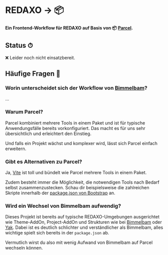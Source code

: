 # REDAXO → 📦

**Ein Frontend-Workflow für REDAXO auf Basis von 📦 [Parcel](https://parceljs.org).**


## Status ⏱

❌ Leider noch nicht einsatzbereit.


## Häufige Fragen 🙋

### Worin unterscheidet sich der Workflow von [Bimmelbam](https://github.com/FriendsOfREDAXO/redaxo-mit-bimmelbam)?

…

### Warum Parcel?

Parcel kombiniert mehrere Tools in einem Paket und ist für typische Anwendungsfälle bereits vorkonfiguriert. Das macht es für uns sehr übersichtlich und erleichtert den Einstieg.

Und falls ein Projekt wächst und komplexer wird, lässt sich Parcel einfach erweitern.

### Gibt es Alternativen zu Parcel?

Ja, [Vite](https://vitejs.dev) ist toll und bündelt wie Parcel mehrere Tools in einem Paket.

Zudem besteht immer die Möglichkeit, die notwendigen Tools nach Bedarf selbst zusammenzustecken. Schau dir beispielsweise die zahlreichen Skripte innerhalb der [package.json von Bootstrap](https://github.com/twbs/bootstrap/blob/main/package.json#L22) an.

### Wird ein Wechsel von Bimmelbam aufwendig?

Dieses Projekt ist bereits auf typische REDAXO-Umgebungen ausgerichtet wie Theme-AddOn, Project-AddOn und Strukturen wie bei [Bimmelbam](https://github.com/FriendsOfREDAXO/redaxo-mit-bimmelbam) oder [Yak](https://github.com/yakamara/yak). Dabei ist es deutlich schlichter und verständlicher als Bimmelbam, alles wichtige spielt sich bereits in der `package.json` ab.

Vermutlich wirst du also mit wenig Aufwand von Bimmelbam auf Parcel wechseln können.

